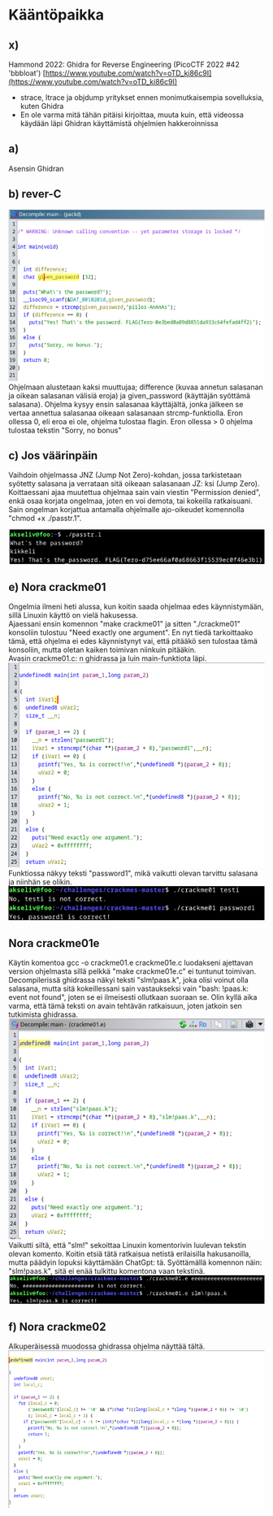 # Kääntöpaikka

## x)
Hammond 2022: Ghidra for Reverse Engineering (PicoCTF 2022 #42 'bbbloat') [https://www.youtube.com/watch?v=oTD_ki86c9I](https://www.youtube.com/watch?v=oTD_ki86c9I)
- strace, ltrace ja objdump yritykset ennen monimutkaisempia sovelluksia, kuten Ghidra
- En ole varma mitä tähän pitäisi kirjoittaa, muuta kuin, että videossa käydään läpi Ghidran käyttämistä ohjelmien hakkeroinnissa

## a)
Asensin Ghidran

## b) rever-C
![packd ghidra](packd_ghidra.png)
Ohjelmaan alustetaan kaksi muuttujaa; difference (kuvaa annetun salasanan ja oikean salasanan välisiä eroja) ja given_password (käyttäjän syöttämä salasana). Ohjelma kysyy ensin salasanaa käyttäjältä, jonka jälkeen se vertaa annettua salasanaa oikeaan salasanaan strcmp-funktiolla. Eron ollessa 0, eli eroa ei ole, ohjelma tulostaa flagin. Eron ollessa > 0 ohjelma tulostaa tekstin "Sorry, no bonus"

## c) Jos väärinpäin
Vaihdoin ohjelmassa JNZ (Jump Not Zero)-kohdan, jossa tarkistetaan syötetty salasana ja verrataan sitä oikeaan salasanaan JZ: ksi (Jump Zero). Koittaessani ajaa muutettua ohjelmaa sain vain viestin "Permission denied", enkä osaa korjata ongelmaa, joten en voi demota, tai kokeilla ratkaisuani.
<br>
Sain ongelman korjattua antamalla ohjelmalle ajo-oikeudet komennolla "chmod +x ./passtr.1".

![kuva](passtr_wrong_password.png)

## e) Nora crackme01
Ongelmia ilmeni heti alussa, kun koitin saada ohjelmaa edes käynnistymään, sillä Linuxin käyttö on vielä hakusessa. <br>
Ajaessani ensin komennon "make crackme01" ja sitten "./crackme01" konsoliin tulostuu "Need exactly one argument". En nyt tiedä tarkoittaako tämä, että ohjelma ei edes käynnistynyt vai, että pitääkö sen tulostaa tämä konsoliin, mutta oletan kaiken toimivan niinkuin pitääkin.<br>
Avasin crackme01.c: n ghidrassa ja luin main-funktiota läpi.
![kuva](crackme01_decompiler.png)
Funktiossa näkyy teksti "password1", mikä vaikutti olevan tarvittu salasana ja niinhän se olikin.
![kuva](crackme01.c_solved.png)

## Nora crackme01e
Käytin komentoa gcc -o crackme01.e crackme01e.c luodakseni ajettavan version ohjelmasta sillä pelkkä "make crackme01e.c" ei tuntunut toimivan. <br>
Decompilerissä ghidrassa näkyi teksti "slm!paas.k", joka olisi voinut olla salasana, mutta sitä kokeillessani sain vastaukseksi vain "bash: !paas.k: event not found", joten se ei ilmeisesti ollutkaan suoraan se. Olin kyllä aika varma, että tämä teksti on avain tehtävän ratkaisuun, joten jatkoin sen tutkimista ghidrassa.
![kuva](crackme01.e_ghidra.png)
<br>
Vaikutti siltä, että "slm!" sekoittaa Linuxin komentorivin luulevan tekstin olevan komento. Koitin etsiä tätä ratkaisua netistä erilaisilla hakusanoilla, mutta päädyin lopuksi käyttämään ChatGpt: tä. Syöttämällä komennon näin: "slm\!paas.k", sitä ei enää tulkittu komentona vaan tekstinä.
![kuva](crackme01.e_solved.png)

## f) Nora crackme02
Alkuperäisessä muodossa ghidrassa ohjelma näyttää tältä.
![kuva](crackme02_original.png)
